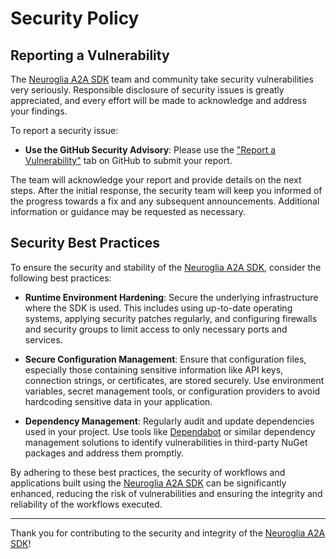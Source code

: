 # Security Policy

## Reporting a Vulnerability

The [Neuroglia A2A SDK](https://github.com/neuroglia-io/a2a) team and community take security vulnerabilities very seriously. Responsible disclosure of security issues is greatly appreciated, and every effort will be made to acknowledge and address your findings.

To report a security issue:

- **Use the GitHub Security Advisory**: Please use the ["Report a Vulnerability"](https://github.com/neuroglia-io/a2a/security/advisories/new) tab on GitHub to submit your report.

The team will acknowledge your report and provide details on the next steps. After the initial response, the security team will keep you informed of the progress towards a fix and any subsequent announcements. Additional information or guidance may be requested as necessary.

## Security Best Practices

To ensure the security and stability of the [Neuroglia A2A SDK](https://github.com/neuroglia-io/a2a), consider the following best practices:

- **Runtime Environment Hardening**: Secure the underlying infrastructure where the SDK is used. This includes using up-to-date operating systems, applying security patches regularly, and configuring firewalls and security groups to limit access to only necessary ports and services.

- **Secure Configuration Management**: Ensure that configuration files, especially those containing sensitive information like API keys, connection strings, or certificates, are stored securely. Use environment variables, secret management tools, or configuration providers to avoid hardcoding sensitive data in your application.

- **Dependency Management**: Regularly audit and update dependencies used in your project. Use tools like [Dependabot](https://github.com/dependabot) or similar dependency management solutions to identify vulnerabilities in third-party NuGet packages and address them promptly.

By adhering to these best practices, the security of workflows and applications built using the [Neuroglia A2A SDK](https://github.com/neuroglia-io/a2a) can be significantly enhanced, reducing the risk of vulnerabilities and ensuring the integrity and reliability of the workflows executed.

---

Thank you for contributing to the security and integrity of the [Neuroglia A2A SDK](https://github.com/neuroglia-io/a2a)!
